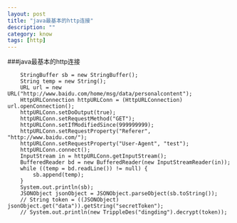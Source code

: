 ```yaml
---
layout: post
title: "java最基本的http连接"
description: ""
category: know 
tags: [http]
---
```


###java最基本的http连接

	
        StringBuffer sb = new StringBuffer();
        String temp = new String();
        URL url = new URL("http://www.baidu.com/home/msg/data/personalcontent");
        HttpURLConnection httpURLConn = (HttpURLConnection) url.openConnection();
        httpURLConn.setDoOutput(true);
        httpURLConn.setRequestMethod("GET");
        httpURLConn.setIfModifiedSince(999999999);
        httpURLConn.setRequestProperty("Referer", "http://www.baidu.com/");
        httpURLConn.setRequestProperty("User-Agent", "test");
        httpURLConn.connect();
        InputStream in = httpURLConn.getInputStream();
        BufferedReader bd = new BufferedReader(new InputStreamReader(in));
        while ((temp = bd.readLine()) != null) {
            sb.append(temp);
        }
        System.out.println(sb);
        JSONObject jsonObject = JSONObject.parseObject(sb.toString());
        // String token = ((JSONObject) jsonObject.get("data")).getString("secretToken");
        // System.out.println(new TrippleDes("dingding").decrypt(token));
    

